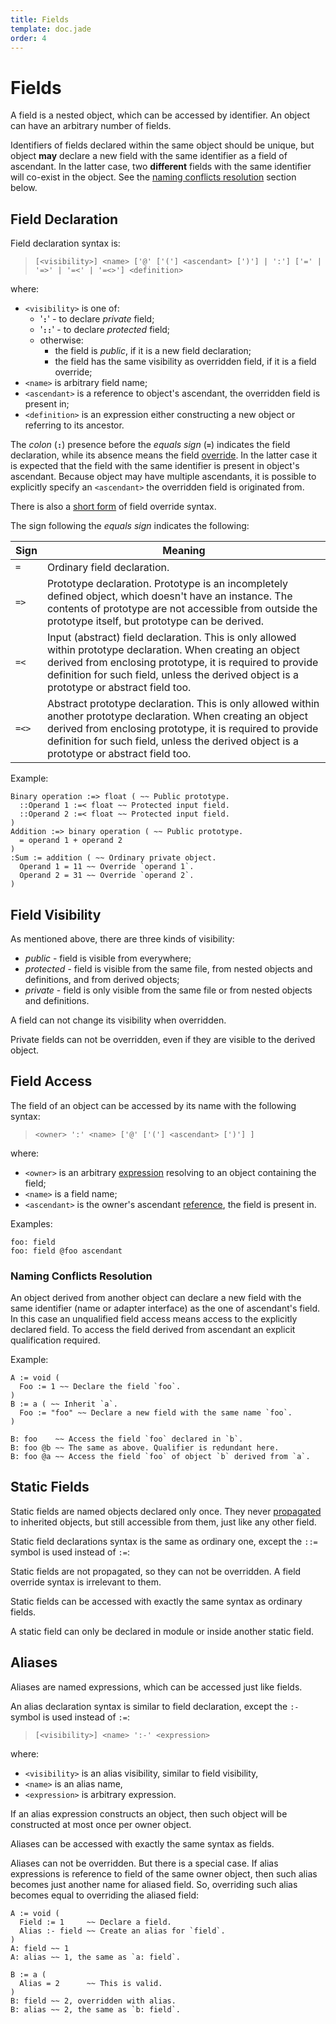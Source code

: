 ```yaml
---
title: Fields
template: doc.jade
order: 4
---
```


Fields
======
<!--
Copyright (C) 2010-2014 Ruslan Lopatin.
Permission is granted to copy, distribute and/or modify this document
under the terms of the GNU Free Documentation License, Version 1.3
or any later version published by the Free Software Foundation;
with no Invariant Sections, no Front-Cover Texts, and no Back-Cover Texts.
A copy of the license is included in the section entitled "GNU
Free Documentation License".
-->

A field is a nested object, which can be accessed by identifier. An object can
have an arbitrary number of fields.

Identifiers of fields declared within the same object should be unique, but
object __may__ declare a new field with the same identifier as a field of
ascendant. In the latter case, two __different__ fields with the same identifier
will co-exist in the object. See the
[naming conflicts resolution](#naming-conflicts-resolution) section below.


Field Declaration
-----------------

Field declaration syntax is:

> `[<visibility>] <name> ['@' ['('] <ascendant> [')'] | ':'] ['=' | '=>' | '=<' | '=<>'] <definition>`

where:

* `<visibility>` is one of:
    * '**`:`**' - to declare _private_ field;
    * '**`::`**' - to declare _protected_ field;
    * otherwise:
        * the field is _public_, if it is a new field declaration;
        * the field has the same visibility as overridden field, if it is a field
          override;
* `<name>` is arbitrary field name;
* `<ascendant>` is a reference to object's ascendant, the overridden field is
  present in;
* `<definition>` is an expression either constructing a new object or referring
  to its ancestor.

The _colon_ (**`:`**) presence before the _equals sign_ (**`=`**) indicates the
field declaration, while its absence means the field [override][]. In the latter
case it is expected that the field with the same identifier is present in
object's ascendant. Because object may have multiple ascendants, it is possible
to explicitly specify an `<ascendant>` the overridden field is originated from.

There is also a [short form][] of field override syntax.

[override]: propagation.html#field-override
[short form]: propagation.html#short-syntax

The sign following the _equals sign_ indicates the following:

| Sign  | Meaning
|-------|---------
| `=`   | Ordinary field declaration.
| `=>`  | Prototype declaration. Prototype is an incompletely defined object, which doesn't have an instance. The contents of prototype are not accessible from outside the prototype itself, but prototype can be derived.
| `=<`  | Input (abstract) field declaration. This is only allowed within prototype declaration. When creating an object derived from enclosing prototype, it is required to provide definition for such field, unless the derived object is a prototype or abstract field too.
| `=<>` | Abstract prototype declaration. This is only allowed within another prototype declaration. When creating an object derived from enclosing prototype, it is required to provide definition for such field, unless the derived object is a prototype or abstract field too.

Example:
```o42a
Binary operation :=> float ( ~~ Public prototype.
  ::Operand 1 :=< float ~~ Protected input field.
  ::Operand 2 :=< float ~~ Protected input field. 
)
Addition :=> binary operation ( ~~ Public prototype.
  = operand 1 + operand 2
)
:Sum := addition ( ~~ Ordinary private object.
  Operand 1 = 11 ~~ Override `operand 1`.
  Operand 2 = 31 ~~ Override `operand 2`.
)
```

Field Visibility
----------------

As mentioned above, there are three kinds of visibility:

* _public_ - field is visible from everywhere;
* _protected_ - field is visible from the same file, from nested objects and
  definitions, and from derived objects;
* _private_ - field is only visible from the same file or from nested objects
  and definitions.

A field can not change its visibility when overridden.

Private fields can not be overridden, even if they are visible to the derived
object.


Field Access
------------

The field of an object can be accessed by its name with the following syntax:

> `<owner> ':' <name> ['@' ['('] <ascendant> [')'] ]`

where:

* `<owner>` is an arbitrary [expression](/docs/expressions/index.html)
  resolving to an object containing the field;
* `<name>` is a field name;
* `<ascendant>` is the owner's ascendant
  [reference](/docs/expressions/references.html), the field is present in.

Examples:
```o42a
foo: field
foo: field @foo ascendant
```

### Naming Conflicts Resolution ###

An object derived from another object can declare a new field with the same
identifier (name or adapter interface) as  the one of ascendant's field. In this
case an unqualified field access means access to the explicitly declared field.
To access the field derived from ascendant an explicit qualification required.

Example:
```o42a
A := void (
  Foo := 1 ~~ Declare the field `foo`.
)
B := a ( ~~ Inherit `a`.
  Foo := "foo" ~~ Declare a new field with the same name `foo`.
)

B: foo    ~~ Access the field `foo` declared in `b`.
B: foo @b ~~ The same as above. Qualifier is redundant here.
B: foo @a ~~ Access the field `foo` of object `b` derived from `a`.
```

Static Fields
-------------

Static fields are named objects declared only once. They never
[propagated](propagation.html) to inherited objects, but still accessible from
them, just like any other field.

Static field declarations syntax is the same as ordinary one, except the `::=`
symbol is used instead of `:=`:

Static fields are not propagated, so they can not be overridden. A field
override syntax is irrelevant to them.

Static fields can be accessed with exactly the same syntax as ordinary fields.
 
A static field can only be declared in module or inside another static field.


Aliases
-------

Aliases are named expressions, which can be accessed just like fields.

An alias declaration syntax is similar to field declaration, except the `:-`
symbol is used instead of `:=`:

> `[<visibility>] <name> ':-' <expression>`

where:

* `<visibility>` is an alias visibility, similar to field visibility,
* `<name>` is an alias name,
* `<expression>` is arbitrary expression.

If an alias expression constructs an object, then such object will be
constructed at most once per owner object.
 
Aliases can be accessed with exactly the same syntax as fields.

Aliases can not be overridden. But there is a special case. If alias expressions
is reference to field of the same owner object, then such alias becomes just
another name for aliased field. So, overriding such alias becomes equal to
overriding the aliased field:
```o42a
A := void (
  Field := 1     ~~ Declare a field.
  Alias :- field ~~ Create an alias for `field`.
)
A: field ~~ 1
A: alias ~~ 1, the same as `a: field`.

B := a (
  Alias = 2      ~~ This is valid.
)
B: field ~~ 2, overridden with alias.
B: alias ~~ 2, the same as `b: field`.
```
